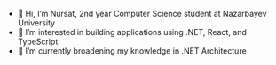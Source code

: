 - 👋 Hi, I’m Nursat, 2nd year Computer Science student at Nazarbayev University
- 👀 I’m interested in building applications using .NET, React, and TypeScript
- 🌱 I’m currently broadening my knowledge in .NET Architecture


<!---
Nursatdeveloper/Nursatdeveloper is a ✨ special ✨ repository because its `README.md` (this file) appears on your GitHub profile.
You can click the Preview link to take a look at your changes.
--->
